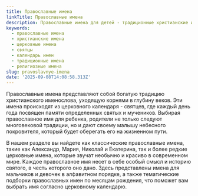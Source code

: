 ```yaml
---
title: Православные имена
linkTitle: Православные имена
description: Православные имена для детей - традиционные христианские имена из церковного календаря. Выберите красивое православное имя для мальчика или девочки.
keywords:
  - православные имена
  - христианские имена
  - церковные имена
  - святцы
  - календарь имен
  - традиционные имена
  - религиозные имена
slug: pravoslavnye-imena
date: '2025-09-08T14:08:58.313Z'
---
```


Православные имена представляют собой богатую традицию христианского именослова, уходящую корнями в глубину веков. Эти имена происходят из церковного календаря - святцев, где каждый день года посвящен памяти определенных святых и мучеников. Выбирая православное имя для ребенка, родители не только следуют многовековой традиции, но и дают своему малышу небесного покровителя, который будет оберегать его на жизненном пути.

В нашем разделе вы найдете как классические православные имена, такие как Александр, Мария, Николай и Екатерина, так и более редкие церковные имена, которые звучат необычно и красиво в современном мире. Каждое православное имя несет в себе особый смысл и историю святого, в честь которого оно дано. Здесь представлены имена для мальчиков и девочек в алфавитном порядке, а также тематические подборки православных имен по месяцам рождения, что поможет вам выбрать имя согласно церковному календарю.
